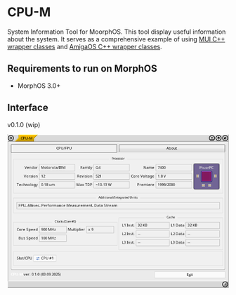 # CPU-M

System Information Tool for MoorphOS.
This tool display useful information about the system.
It serves as a comprehensive example of using [MUI C++ wrapper classes](https://github.com/tdolphin-org/AmigaOS.MUI.cpp.wrapper) and [AmigaOS C++ wrapper classes](https://github.com/tdolphin-org/AmigaOS.cpp.wrapper).

## Requirements to run on MorphOS

-   MorphOS 3.0+

## Interface

v0.1.0 (wip)

![CPU-M v0.1.0](/docs/assets/CPU-M.wip.0.1.0.png)